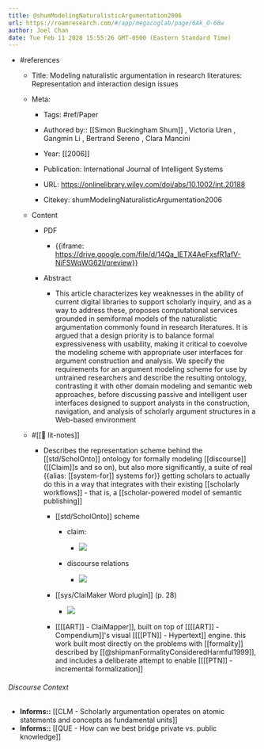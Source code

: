 ```yaml
---
title: @shumModelingNaturalisticArgumentation2006
url: https://roamresearch.com/#/app/megacoglab/page/6Ak_O-68w
author: Joel Chan
date: Tue Feb 11 2020 15:55:26 GMT-0500 (Eastern Standard Time)
---
```


- #references

    - Title: Modeling naturalistic argumentation in research literatures: Representation and interaction design issues

    - Meta:

        - Tags: #ref/Paper

        - Authored by::  [[Simon Buckingham Shum]] ,  Victoria Uren ,  Gangmin Li ,  Bertrand Sereno ,  Clara Mancini

        - Year: [[2006]]

        - Publication: International Journal of Intelligent Systems

        - URL: https://onlinelibrary.wiley.com/doi/abs/10.1002/int.20188

        - Citekey: shumModelingNaturalisticArgumentation2006

    - Content

        - PDF

            - {{iframe: https://drive.google.com/file/d/14Qa_IETX4AeFxsfR1afV-NiFSWqWG62I/preview}}

        - Abstract

            - This article characterizes key weaknesses in the ability of current digital libraries to support scholarly inquiry, and as a way to address these, proposes computational services grounded in semiformal models of the naturalistic argumentation commonly found in research literatures. It is argued that a design priority is to balance formal expressiveness with usability, making it critical to coevolve the modeling scheme with appropriate user interfaces for argument construction and analysis. We specify the requirements for an argument modeling scheme for use by untrained researchers and describe the resulting ontology, contrasting it with other domain modeling and semantic web approaches, before discussing passive and intelligent user interfaces designed to support analysts in the construction, navigation, and analysis of scholarly argument structures in a Web-based environment

    - #[[📝 lit-notes]]

        - Describes the representation scheme behind the [[std/ScholOnto]] ontology for formally modeling [[discourse]] ([[Claim]]s and so on), but also more significantly, a suite of real {{alias: [[system-for]] systems for}} getting scholars to actually do this in a way that integrates with their existing [[scholarly workflows]] - that is, a [[scholar-powered model of semantic publishing]]

            - [[std/ScholOnto]] scheme

                - claim:

                    - ![](https://firebasestorage.googleapis.com/v0/b/firescript-577a2.appspot.com/o/imgs%2Fapp%2Fmegacoglab%2F5aRqLzodZI.png?alt=media&token=8389476c-a263-4f88-84f8-cbd326c88c08)

                - discourse relations

                    - ![](https://firebasestorage.googleapis.com/v0/b/firescript-577a2.appspot.com/o/imgs%2Fapp%2Fmegacoglab%2FulAYrxr3_2.png?alt=media&token=c6ed81af-28a4-497d-8501-789cc12b4afd)

            - [[sys/ClaiMaker Word plugin]] (p. 28)

                - ![](https://firebasestorage.googleapis.com/v0/b/firescript-577a2.appspot.com/o/imgs%2Fapp%2Fmegacoglab%2FGUr-EZwtiw.png?alt=media&token=3738e421-f4f3-4699-aab1-95e92da98743)

            - [[[[ART]] - ClaiMapper]], built on top of [[[[ART]] - Compendium]]'s visual [[[[PTN]] - Hypertext]] engine. this work built most directly on the problems with [[formality]] described by [[@shipmanFormalityConsideredHarmful1999]], and includes a deliberate attempt to enable [[[[PTN]] - incremental formalization]]

###### Discourse Context

- **Informs::** [[CLM - Scholarly argumentation operates on atomic statements and concepts as fundamental units]]
- **Informs::** [[QUE - How can we best bridge private vs. public knowledge]]
